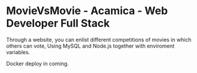 # MovieVsMovie  - Acamica - Web Developer Full Stack
Through a website, you can enlist different competitions of movies in which others can vote, Using MySQL and Node.js together with enviroment variables.

Docker deploy in coming.
